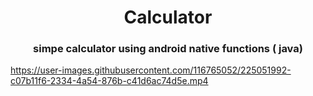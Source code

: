 <h1 align='center'> Calculator</h1>
<h3 align='center'>
simpe calculator using android native functions ( java)
</h3>

https://user-images.githubusercontent.com/116765052/225051992-c07b11f6-2334-4a54-876b-c41d6ac74d5e.mp4

